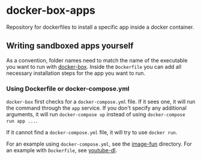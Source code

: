 # docker-box-apps

Repository for dockerfiles to install a specific app inside a docker container.

## Writing sandboxed apps yourself

As a convention, folder names need to match the name of the executable you want
to run with [docker-box](https://github.com/compose-us-research/docker-box). 
Inside the `Dockerfile` you can add all necessary installation steps for the app
you want to run.

### Using Dockerfile or docker-compose.yml

`docker-box` first checks for a `docker-compose.yml` file. If it sees one, it 
will run the command through the `app` service. If you don't specify any 
additional arguments, it will run `docker-compose up` instead of using 
`docker-compose run app ...`.

If it cannot find a `docker-compose.yml` file, it will try to use `docker run`.

For an example using `docker-compose.yml`, see the [image-fun](./image-fun) 
directory. For an example with `Dockerfile`, see [youtube-dl](./youtube-dl).
